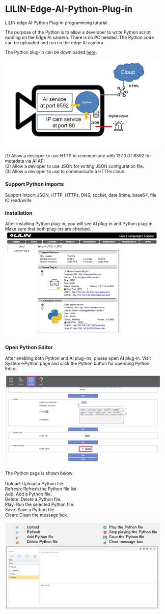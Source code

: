 # LILIN-Edge-AI-Python-Plug-in
LILIN edge AI Python Plug-in programming tuturial

The purpose of the Python is to allow a developer to write Python script running on the Edge AI camera.  There is no PC needed.  The Python code can be uploaded and run on the edge AI camera.<BR>

The Python plug-in can be downloaded [here](https://www.dropbox.com/scl/fo/tkb9qgg2bktrp4g9ccxjo/h?rlkey=z8dehdsqoe9pahfj0mctdmalj&dl=0).

![image](https://github.com/LILINOpenGitHub/LILIN-Edge-AI-Python-Plug-in/blob/main/images/diagram.jpg)

(1)	Allow a devloper to use HTTP to communicate with 127.0.0.1:8592 for metadata via AI API <BR>
(2)	Allow a devloper to use JSON for writing JSON configuration file. <BR>
(3)	Allow a devloper to use to communicate a HTTPs cloud. <BR>

### Support Python imports
Support import JSON, HTTP, HTTPs, DNS, socket, date &time, base64, file IO read/write

### Installation ###
After installing Python plug-in, you will see AI plug-in and Python plug-in.  Make sure that both plug-ins are checked.
![image](https://github.com/LILINOpenGitHub/LILIN-Edge-AI-Python-Plug-in/blob/main/images/pythoninstallation.jpg)

### Open Python Editor ###
After enabling both Python and AI plug-ins, please open AI plug-in.  Visit System->Python page and click the Python button for openning Python Editor.

![image](https://github.com/LILINOpenGitHub/LILIN-Edge-AI-Python-Plug-in/blob/main/images/pythoninstart.jpg)

The Python page is shown below: <BR><BR>
Upload: Upload a Python file. <BR>
Refresh: Refresh the Python file list. <BR>
Add: Add a Python file. <BR>
Delete: Delete a Python file. <BR>
Play: Run the selected Python file. <BR>
Save: Save a Python file. <BR>
Clean: Clean the message box. <BR> <BR>
![image](https://github.com/LILINOpenGitHub/LILIN-Edge-AI-Python-Plug-in/blob/main/images/python1.jpg)
